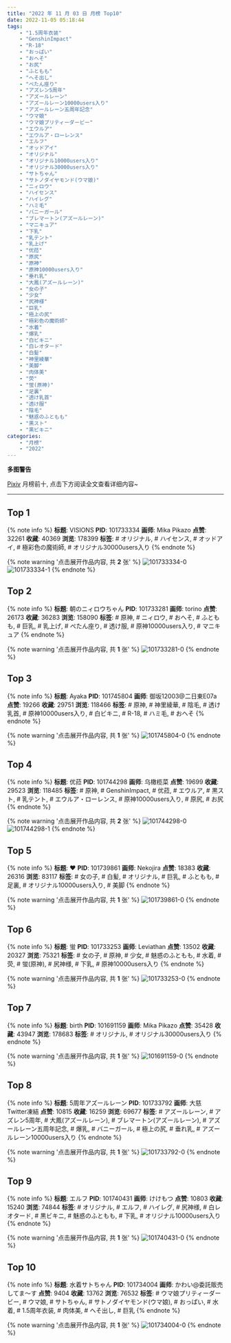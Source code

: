```yaml
---
title: "2022 年 11 月 03 日 月榜 Top10"
date: 2022-11-05 05:18:44
tags:
    - "1.5周年衣装"
    - "GenshinImpact"
    - "R-18"
    - "おっぱい"
    - "おへそ"
    - "お尻"
    - "ふともも"
    - "へそ出し"
    - "ぺたん座り"
    - "アズレン5周年"
    - "アズールレーン"
    - "アズールレーン10000users入り"
    - "アズールレーン五周年記念"
    - "ウマ娘"
    - "ウマ娘プリティーダービー"
    - "エウルア"
    - "エウルア・ローレンス"
    - "エルフ"
    - "オッドアイ"
    - "オリジナル"
    - "オリジナル10000users入り"
    - "オリジナル30000users入り"
    - "サトちゃん"
    - "サトノダイヤモンド(ウマ娘)"
    - "ニィロウ"
    - "ハイセンス"
    - "ハイレグ"
    - "ハミ毛"
    - "バニーガール"
    - "ブレマートン(アズールレーン)"
    - "マニキュア"
    - "下乳"
    - "乳テント"
    - "乳上げ"
    - "优菈"
    - "原尻"
    - "原神"
    - "原神10000users入り"
    - "垂れ乳"
    - "大鳳(アズールレーン)"
    - "女の子"
    - "少女"
    - "尻神様"
    - "巨乳"
    - "極上の尻"
    - "極彩色の魔術師"
    - "水着"
    - "爆乳"
    - "白ビキニ"
    - "白レオタード"
    - "白髪"
    - "神里綾華"
    - "美脚"
    - "肉体美"
    - "荧"
    - "蛍(原神)"
    - "足裏"
    - "透け乳首"
    - "透け服"
    - "陰毛"
    - "魅惑のふともも"
    - "黒スト"
    - "黒ビキニ"
categories:
    - "月榜"
    - "2022"
---
```


<i class="fa fa-triangle-exclamation"></i>**多图警告**<i class="fa fa-triangle-exclamation"></i>

[Pixiv](https://www.pixiv.net/) 月榜前十, 点击下方阅读全文查看详细内容~

<!-- more -->

---

## Top 1

{% note info %}
**标题**: VISIONS
**PID**: 101733334 **画师**: Mika Pikazo
**点赞**: 32261 **收藏**: 40369 **浏览**: 178399
**标签**: # オリジナル, # ハイセンス, # オッドアイ, # 極彩色の魔術師, # オリジナル30000users入り
{% endnote %}

{% note warning '点击展开作品内容, 共 **2** 张' %}
![101733334-0](https://i.pixiv.re/img-original/img/2022/10/07/00/00/13/101733334_p0.png)
![101733334-1](https://i.pixiv.re/img-original/img/2022/10/07/00/00/13/101733334_p1.png)
{% endnote %}

## Top 2

{% note info %}
**标题**: 朝のニィロウちゃん
**PID**: 101733281 **画师**: torino
**点赞**: 26173 **收藏**: 36283 **浏览**: 158090
**标签**: # 原神, # ニィロウ, # おへそ, # ふともも, # 巨乳, # 乳上げ, # ぺたん座り, # 透け服, # 原神10000users入り, # マニキュア
{% endnote %}

{% note warning '点击展开作品内容, 共 **1** 张' %}
![101733281-0](https://i.pixiv.re/img-original/img/2022/10/07/10/03/57/101733281_p0.jpg)
{% endnote %}

## Top 3

{% note info %}
**标题**: Ayaka
**PID**: 101745804 **画师**: 御坂12003@二日東E07a
**点赞**: 19266 **收藏**: 29751 **浏览**: 118466
**标签**: # 原神, # 神里綾華, # 陰毛, # 透け乳首, # 原神10000users入り, # 白ビキニ, # R-18, # ハミ毛, # おへそ
{% endnote %}

{% note warning '点击展开作品内容, 共 **1** 张' %}
![101745804-0](https://i.pixiv.re/img-original/img/2022/10/07/17/40/41/101745804_p0.jpg)
{% endnote %}

## Top 4

{% note info %}
**标题**: 优菈
**PID**: 101744298 **画师**: 乌橄榄菜
**点赞**: 19699 **收藏**: 29523 **浏览**: 118485
**标签**: # 原神, # GenshinImpact, # 优菈, # エウルア, # 黒スト, # 乳テント, # エウルア・ローレンス, # 原神10000users入り, # 原尻, # お尻
{% endnote %}

{% note warning '点击展开作品内容, 共 **2** 张' %}
![101744298-0](https://i.pixiv.re/img-original/img/2022/10/07/16/09/36/101744298_p0.jpg)
![101744298-1](https://i.pixiv.re/img-original/img/2022/10/07/16/09/36/101744298_p1.jpg)
{% endnote %}

## Top 5

{% note info %}
**标题**: ♥
**PID**: 101739861 **画师**: Nekojira
**点赞**: 18383 **收藏**: 26316 **浏览**: 83117
**标签**: # 女の子, # 白髪, # オリジナル, # 巨乳, # ふともも, # 足裏, # オリジナル10000users入り, # 美脚
{% endnote %}

{% note warning '点击展开作品内容, 共 **1** 张' %}
![101739861-0](https://i.pixiv.re/img-original/img/2022/10/07/09/43/14/101739861_p0.jpg)
{% endnote %}

## Top 6

{% note info %}
**标题**: 蛍
**PID**: 101733253 **画师**: Leviathan
**点赞**: 13502 **收藏**: 20327 **浏览**: 75321
**标签**: # 女の子, # 原神, # 少女, # 魅惑のふともも, # 水着, # 荧, # 蛍(原神), # 尻神様, # 下乳, # 原神10000users入り
{% endnote %}

{% note warning '点击展开作品内容, 共 **1** 张' %}
![101733253-0](https://i.pixiv.re/img-original/img/2022/10/07/00/00/02/101733253_p0.png)
{% endnote %}

## Top 7

{% note info %}
**标题**: birth
**PID**: 101691159 **画师**: Mika Pikazo
**点赞**: 35428 **收藏**: 43947 **浏览**: 178683
**标签**: # オリジナル, # オリジナル30000users入り
{% endnote %}

{% note warning '点击展开作品内容, 共 **1** 张' %}
![101691159-0](https://i.pixiv.re/img-original/img/2022/10/05/00/00/16/101691159_p0.png)
{% endnote %}

## Top 8

{% note info %}
**标题**: 5周年アズールレーン
**PID**: 101733792 **画师**: 大慈　Twitter凍結
**点赞**: 10815 **收藏**: 16259 **浏览**: 69677
**标签**: # アズールレーン, # アズレン5周年, # 大鳳(アズールレーン), # ブレマートン(アズールレーン), # アズールレーン五周年記念, # 爆乳, # バニーガール, # 極上の尻, # 垂れ乳, # アズールレーン10000users入り
{% endnote %}

{% note warning '点击展开作品内容, 共 **1** 张' %}
![101733792-0](https://i.pixiv.re/img-original/img/2022/10/07/00/11/30/101733792_p0.jpg)
{% endnote %}

## Top 9

{% note info %}
**标题**: エルフ
**PID**: 101740431 **画师**: けけもつ
**点赞**: 10803 **收藏**: 15240 **浏览**: 74844
**标签**: # オリジナル, # エルフ, # ハイレグ, # 尻神様, # 白レオタード, # 黒ビキニ, # 魅惑のふともも, # 下乳, # オリジナル10000users入り
{% endnote %}

{% note warning '点击展开作品内容, 共 **1** 张' %}
![101740431-0](https://i.pixiv.re/img-original/img/2022/10/07/10/42/04/101740431_p0.jpg)
{% endnote %}

## Top 10

{% note info %}
**标题**: 水着サトちゃん
**PID**: 101734004 **画师**: かわい@委託販売してま～す
**点赞**: 9404 **收藏**: 13762 **浏览**: 76532
**标签**: # ウマ娘プリティーダービー, # ウマ娘, # サトちゃん, # サトノダイヤモンド(ウマ娘), # おっぱい, # 水着, # 1.5周年衣装, # 肉体美, # へそ出し, # 巨乳
{% endnote %}

{% note warning '点击展开作品内容, 共 **1** 张' %}
![101734004-0](https://i.pixiv.re/img-original/img/2022/10/07/00/18/34/101734004_p0.jpg)
{% endnote %}
